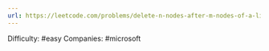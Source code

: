 ```yaml
---
url: https://leetcode.com/problems/delete-n-nodes-after-m-nodes-of-a-linked-list
---
```


Difficulty: #easy
Companies: #microsoft